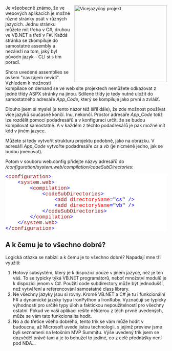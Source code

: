<!-- dcterms:identifier = aspnetcz#223 -->
<!-- dcterms:title = Použití více jazyků současně v App_Code -->
<!-- dcterms:abstract = Je všeobecně známo, že ve webových aplikacích je možné různé stránky psát v různých jazycích. Jednu stránku můžete mít třeba v C#, druhou ve VB.NET a třetí v F#. Každá stránka se zkompiluje do samostatné assembly a nezáleží na tom, jaký byl původn jazyk – CLI si s tím poradí. Ale co s App_Code, který je jenom jeden. -->
<!-- np9:categoryId = 1 -->
<!-- x4w:category = Programování -->
<!-- np9:authorId = 1 -->
<!-- np9:authorEmail = michal.valasek@altairis.cz -->
<!-- dcterms:creator = Michal Altair Valášek -->
<!-- dcterms:created = 2009-03-13T19:34:44.45+01:00 -->
<!-- dcterms:dateAccepted = 2009-03-13T19:34:44.45+01:00 -->

<p><img style="border-right-width: 0px; margin: 0px 0px 10px 10px; display: inline; border-top-width: 0px; border-bottom-width: 0px; border-left-width: 0px" title="Vícejazyčný projekt" border="0" alt="Vícejazyčný projekt" align="right" src="https://www.cdn.altairis.cz/Blog/2009/20090313-20090313-multilang_3.png" width="289" height="241"> Je všeobecně známo, že ve webových aplikacích je možné různé stránky psát v různých jazycích. Jednu stránku můžete mít třeba v C#, druhou ve VB.NET a třetí v F#. Každá stránka se zkompiluje do samostatné assembly a nezáleží na tom, jaký byl původn jazyk – CLI si s tím poradí.</p>  <p>Shora uvedené assemblies se ovšem &quot;navzájem nevidí&quot;. Vzhledem k možnosti kompilace on demand se ve web site projektech nemůžete odkazovat z jedné třídy ASPX stránky na jinou. Sdílené třídy je tedy nutné uložit do samostatného adresáře <em>App_Code</em>, který se kompiluje jako první a zvlášť. </p>  <p>Dlouho jsem si myslel (a tento názor též šířil dále), že zde možnost používat více jazyků současně končí. Inu, nekončí. Prostor adresáře <em>App_Code</em> totiž lze rozdělit pomocí podadresářů a v konfiguraci určit, že se budou kompilovat samostatně. A v každém z těchto podadresářů je pak možné mít kód v jiném jazyce.</p>  <p>Můžete si tedy vytvořit strukturu projektu podobně, jako na obrázku. V adresáři <em>App_Code</em> vytvořte podadresáře <em>cs</em> a <em>vb</em> (je nicméně jedno, jak se budou jmenovat). </p>  <p>Potom v souboru web.config přidejte názvy adresářů do <em>/configuration/system.web/compilation/codeSubDirectories</em>:</p>  <div style="font-family: consolas, courier new; background: white; color: black; font-size: 12pt">   <p style="margin: 0px"><span style="color: blue">&lt;</span><span style="color: #a31515">configuration</span><span style="color: blue">&gt;</span></p>    <p style="margin: 0px"><span style="color: blue">&#160;&#160;&#160; &lt;</span><span style="color: #a31515">system.web</span><span style="color: blue">&gt;</span></p>    <p style="margin: 0px"><span style="color: blue">&#160;&#160;&#160;&#160;&#160;&#160;&#160; &lt;</span><span style="color: #a31515">compilation</span><span style="color: blue">&gt;</span></p>    <p style="margin: 0px"><span style="color: blue">&#160;&#160;&#160;&#160;&#160;&#160;&#160;&#160;&#160;&#160;&#160; &lt;</span><span style="color: #a31515">codeSubDirectories</span><span style="color: blue">&gt;</span></p>    <p style="margin: 0px"><span style="color: blue">&#160;&#160;&#160;&#160;&#160;&#160;&#160;&#160;&#160;&#160;&#160;&#160;&#160;&#160;&#160; &lt;</span><span style="color: #a31515">add</span><span style="color: blue"> </span><span style="color: red">directoryName</span><span style="color: blue">=</span>&quot;<span style="color: blue">cs</span>&quot;<span style="color: blue"> /&gt;</span></p>    <p style="margin: 0px"><span style="color: blue">&#160;&#160;&#160;&#160;&#160;&#160;&#160;&#160;&#160;&#160;&#160;&#160;&#160;&#160;&#160; &lt;</span><span style="color: #a31515">add</span><span style="color: blue"> </span><span style="color: red">directoryName</span><span style="color: blue">=</span>&quot;<span style="color: blue">vb</span>&quot;<span style="color: blue"> /&gt;</span></p>    <p style="margin: 0px"><span style="color: blue">&#160;&#160;&#160;&#160;&#160;&#160;&#160;&#160;&#160;&#160;&#160; &lt;/</span><span style="color: #a31515">codeSubDirectories</span><span style="color: blue">&gt;</span></p>    <p style="margin: 0px"><span style="color: blue">&#160;&#160;&#160;&#160;&#160;&#160;&#160; &lt;/</span><span style="color: #a31515">compilation</span><span style="color: blue">&gt;</span></p>    <p style="margin: 0px"><span style="color: blue">&#160;&#160;&#160; &lt;/</span><span style="color: #a31515">system.web</span><span style="color: blue">&gt;</span></p>    <p style="margin: 0px"><span style="color: blue">&lt;/</span><span style="color: #a31515">configuration</span><span style="color: blue">&gt;</span></p> </div>  <h2>A k čemu je to všechno dobré?</h2>  <p>Logická otázka se nabízí: a k čemu je to všechno dobré? Napadají mne tři využití:</p>  <ol>   <li>Hotový subsystém, který je k dispozici pouze v jiném jazyce, než je ten váš. To se typicky týká VB.NET programátorů, neboť množství modulů je k dispozici jenom v C#. Použití code subdirectory může být jednodušší, než vytváření a referencování samostatné class library. </li>    <li>Ne všechny jazyky jsou si rovny. Kromě VB.NET a C# je tu i funkcionální F# a dynamické jazyky typu IronPython a IronRuby. Vyznačují se typicky výhodností pro určité typy úloh a faktickou nepoužitelností pro všechny ostatní. Pokud ve vaší aplikaci rešíte některou z těch prvně uvedených, může se vám tato funkcionalita hodit. </li>    <li>No a do třetice všeho dobrého, tento trik se vám může hodit v budoucnu, až Microsoft uvede jistou technologii, s jejímž preview jsme byli seznámeni na letošním MVP Summitu. Výše uvedený trik jsem se dozvěděl právě tam a je to bohužel to jediné, co z celé přednášky není pod NDA… </li> </ol>